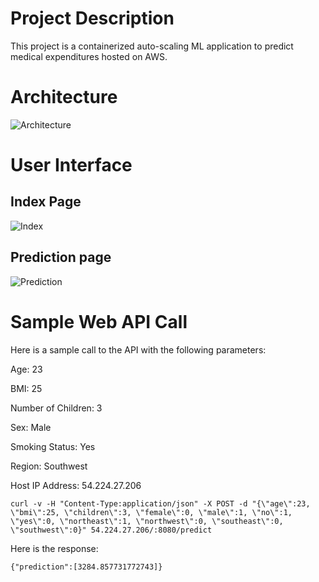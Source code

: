# Project Description
This project is a containerized auto-scaling ML application to predict medical expenditures hosted on AWS. 

# Architecture
![Architecture](https://raw.githubusercontent.com/joekrinke15/MLModelDeployment/master/MLFinalProject.png)
# User Interface 
## Index Page

![Index](https://raw.githubusercontent.com/joekrinke15/MLModelDeployment/master/UI.PNG)

## Prediction page
![Prediction](https://raw.githubusercontent.com/joekrinke15/MLModelDeployment/master/SampleOutput.PNG)
# Sample Web API Call

Here is a sample call to the API with the following parameters:

Age: 23

BMI: 25

Number of Children: 3

Sex: Male

Smoking Status: Yes

Region: Southwest

Host IP Address: 54.224.27.206

```
curl -v -H "Content-Type:application/json" -X POST -d "{\"age\":23, \"bmi\":25, \"children\":3, \"female\":0, \"male\":1, \"no\":1, \"yes\":0, \"northeast\":1, \"northwest\":0, \"southeast\":0, \"southwest\":0}" 54.224.27.206/:8080/predict
```

Here is the response:
```
{"prediction":[3284.857731772743]}
```
